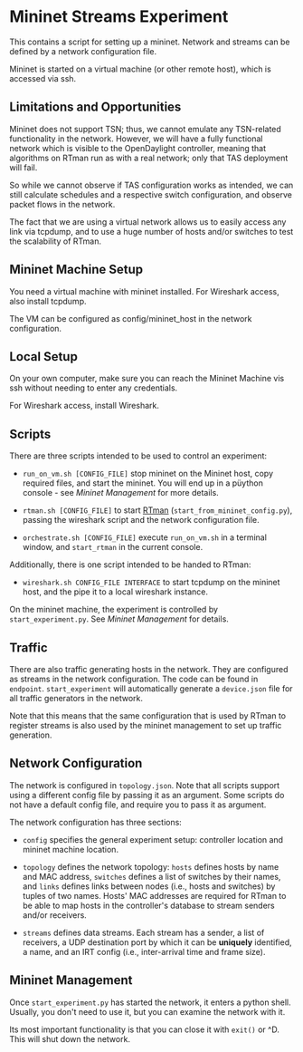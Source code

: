 Mininet Streams Experiment
==========================

This contains a script for setting up a mininet. Network and streams can be defined by
a network configuration file.

Mininet is started on a virtual machine (or other remote host), which is accessed via ssh.

Limitations and Opportunities
-----------------------------

Mininet does not support TSN; thus, we cannot emulate any TSN-related functionality in
the network. However, we will have a fully functional network which is visible to the
OpenDaylight controller, meaning that algorithms on RTman run as with a real network;
only that TAS deployment will fail.

So while we cannot observe if TAS configuration works as intended, we can still calculate
schedules and a respective switch configuration, and observe packet flows in the network.

The fact that we are using a virtual network allows us to easily access any link via tcpdump,
and to use a huge number of hosts and/or switches to test the scalability of RTman.

Mininet Machine Setup
---------------------

You need a virtual machine with mininet installed. For Wireshark access, also install tcpdump.

The VM can be configured as config/mininet_host in the network configuration.

Local Setup
-----------

On your own computer, make sure you can reach the Mininet Machine vis ssh without needing
to enter any credentials.

For Wireshark access, install Wireshark.

Scripts
-------

There are three scripts intended to be used to control an experiment:

* `run_on_vm.sh [CONFIG_FILE]` stop mininet on the Mininet host, copy required files, and start the mininet. You will end up in a püython console - see _Mininet Management_ for more details.

* `rtman.sh [CONFIG_FILE]` to start [RTman](../rtman) (`start_from_mininet_config.py`),
passing the wireshark script and the network configuration file.

* `orchestrate.sh [CONFIG_FILE]` execute `run_on_vm.sh` in a terminal window, and `start_rtman` in the current console.

Additionally, there is one script intended to be handed to RTman:

* `wireshark.sh CONFIG_FILE INTERFACE` to start tcpdump on the mininet host, and the pipe it
to a local wireshark instance.

On the mininet machine, the experiment is controlled by `start_experiment.py`. See _Mininet Management_ for details.

Traffic
-------

There are also traffic generating hosts in the network. They are configured as streams in the network configuration. The code can be found in `endpoint`. `start_experiment` will automatically generate a `device.json` file for all traffic generators in the network.

Note that this means that the same configuration that is used by RTman to register streams is also used by the mininet management to set up traffic generation.

Network Configuration
---------------------

The network is configured in `topology.json`. Note that all scripts support
using a different config file by passing it as an argument. Some scripts
do not have a default config file, and require you to pass it as argument.

The network configuration has three sections:

* `config` specifies the general experiment setup: controller location and mininet machine location.

* `topology` defines the network topology: `hosts` defines hosts by name and MAC address, `switches` defines a list of switches by their names, and `links` defines links between nodes (i.e., hosts and switches) by tuples of two names. Hosts' MAC addresses are required for RTman to be able to map hosts in the controller's database to stream senders and/or receivers.

* `streams` defines data streams. Each stream has a sender, a list of receivers, a UDP destination port by which it can be **uniquely** identified, a name, and an IRT config (i.e., inter-arrival time and frame size).

Mininet Management
------------------

Once `start_experiment.py` has started the network, it enters a python shell. Usually, you don't need to use it, but you can examine the network with it.

Its most important functionality is that you can close it with `exit()` or ^D. This will shut down the network.
